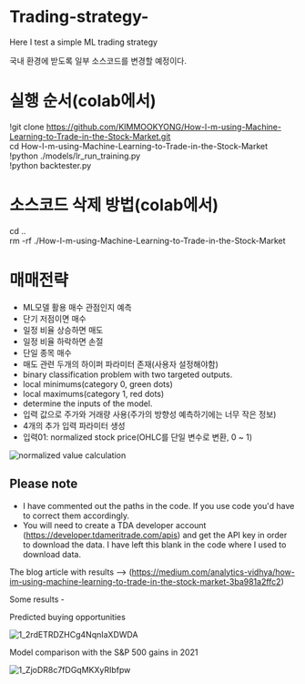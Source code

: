 # Trading-strategy-
Here I test a simple ML trading strategy

국내 환경에 받도록 일부 소스코드를 변경할 예정이다.

# 실행 순서(colab에서)
!git clone https://github.com/KIMMOOKYONG/How-I-m-using-Machine-Learning-to-Trade-in-the-Stock-Market.git  
cd How-I-m-using-Machine-Learning-to-Trade-in-the-Stock-Market  
!python ./models/lr_run_training.py  
!python backtester.py  


# 소스코드 삭제 방법(colab에서)
cd ..  
rm -rf ./How-I-m-using-Machine-Learning-to-Trade-in-the-Stock-Market  


# 매매전략
- ML모델 활용 매수 관점인지 예측
- 단기 저점이면 매수
- 일정 비율 상승하면 매도
- 일정 비율 하락하면 손절
- 단일 종목 매수
- 매도 관련 두개의 하이퍼 파라미터 존재(사용자 설정해야함)
- binary classification problem with two targeted outputs.
- local minimums(category 0, green dots)
- local maximums(category 1, red dots)
- determine the inputs of the model.
- 입력 값으로 주가와 거래량 사용(주가의 방향성 예측하기에는 너무 작은 정보)
- 4개의 추가 입력 파라미터 생성
- 입력01: normalized stock price(OHLC를 단일 변수로 변환, 0 ~ 1)

![normalized value calculation](https://miro.medium.com/max/356/1*EeIdzaCOAYph6d1QA4orkQ.png)


## Please note
- I have commented out the paths in the code. If you use code you'd have to correct them accordingly. 
- You will need to create a TDA developer account (https://developer.tdameritrade.com/apis) and get the API key in order to download the data. I have left this blank in the code where I used to download data. 

The blog article with results --> (https://medium.com/analytics-vidhya/how-im-using-machine-learning-to-trade-in-the-stock-market-3ba981a2ffc2)

Some results - 

Predicted buying opportunities

![1_2rdETRDZHCg4NqnIaXDWDA](https://user-images.githubusercontent.com/85404022/156928802-094d90c1-8ae6-491c-aea3-0672c3b032de.png)

Model comparison with the S&P 500 gains in 2021

![1_ZjoDR8c7fDGqMKXyRIbfpw](https://user-images.githubusercontent.com/85404022/156928807-9e94e6b8-0ce4-4ea1-8aad-bf1771ca1b3b.png)

